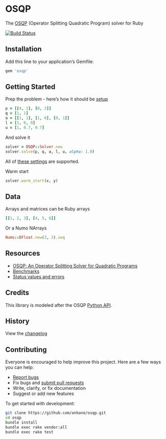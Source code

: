 # OSQP

The [OSQP](https://osqp.org/) (Operator Splitting Quadratic Program) solver for Ruby

[![Build Status](https://github.com/ankane/osqp/workflows/build/badge.svg?branch=master)](https://github.com/ankane/osqp/actions)

## Installation

Add this line to your application’s Gemfile:

```ruby
gem 'osqp'
```

## Getting Started

Prep the problem - here’s how it should be [setup](https://osqp.org/docs/examples/setup-and-solve.html)

```ruby
p = [[4, 1], [0, 2]]
q = [1, 1]
a = [[1, 1], [1, 0], [0, 1]]
l = [1, 0, 0]
u = [1, 0.7, 0.7]
```

And solve it

```ruby
solver = OSQP::Solver.new
solver.solve(p, q, a, l, u, alpha: 1.0)
```

All of [these settings](https://osqp.org/docs/interfaces/solver_settings.html#solver-settings) are supported.

Warm start

```ruby
solver.warm_start(x, y)
```

## Data

Arrays and matrices can be Ruby arrays

```ruby
[[1, 2, 3], [4, 5, 6]]
```

Or a Numo NArrays

```ruby
Numo::DFloat.new(3, 2).seq
```

## Resources

- [OSQP: An Operator Splitting Solver for Quadratic Programs](https://arxiv.org/pdf/1711.08013.pdf)
- [Benchmarks](https://github.com/oxfordcontrol/osqp_benchmarks)
- [Status values and errors](https://osqp.org/docs/interfaces/status_values.html)

## Credits

This library is modeled after the OSQP [Python API](https://osqp.org/docs/interfaces/python.html).

## History

View the [changelog](https://github.com/ankane/osqp/blob/master/CHANGELOG.md)

## Contributing

Everyone is encouraged to help improve this project. Here are a few ways you can help:

- [Report bugs](https://github.com/ankane/osqp/issues)
- Fix bugs and [submit pull requests](https://github.com/ankane/osqp/pulls)
- Write, clarify, or fix documentation
- Suggest or add new features

To get started with development:

```sh
git clone https://github.com/ankane/osqp.git
cd osqp
bundle install
bundle exec rake vendor:all
bundle exec rake test
```
